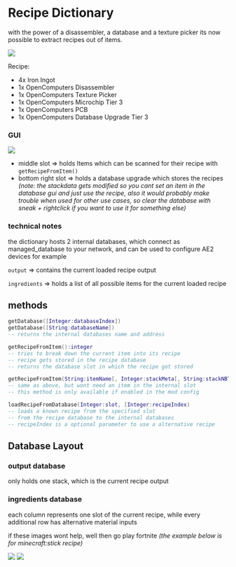 # Recipe Dictionary

with the power of a disassembler, a database and a texture picker its now possible to extract recipes out of items.

![](https://i.imgur.com/2AV1d8x.png)

Recipe:
* 4x Iron Ingot
* 1x OpenComputers Disassembler
* 1x OpenComputers Texture Picker
* 1x OpenComputers Microchip Tier 3
* 1x OpenComputers PCB
* 1x OpenComputers Database Upgrade Tier 3

### GUI
![](https://i.imgur.com/sMcxEZK.png)

* middle slot => holds Items which can be scanned for their recipe with `getRecipeFromItem()` 
* bottom right slot => holds a database upgrade which stores the recipes _(note: the stackdata gets modified so you cant set an item in the database gui and just use the recipe, also it would probably make trouble when used for other use cases, so clear the database with sneak + rightclick if you want to use it for something else)_

### technical notes
the dictionary hosts 2 internal databases, which connect as managed_database to your network, and can be used to configure AE2 devices for example

`output` => contains the current loaded recipe output

`ingredients` =>  holds a list of all possible items for the current loaded recipe


## methods
```lua
getDatabase([Integer:databaseIndex])
getDatabase([String:databaseName])
-- returns the internal databases name and address
```
```lua
getRecipeFromItem():integer
-- tries to break down the current item into its recipe
-- recipe gets stored in the recipe database
-- returns the database slot in which the recipe got stored
```
```lua
getRecipeFromItem(String:itemName[, Integer:stackMeta[, String:stackNBT]]):integer
-- same as above, but wont need an item in the internal slot
-- this method is only available if enabled in the mod config
```
```lua
loadRecipeFromDatabase(Integer:slot, [Integer:recipeIndex)
-- loads a known recipe from the specified slot
-- from the recipe database to the internal databases
-- recipeIndex is a optional parameter to use a alternative recipe
```

## Database Layout

### output database
only holds one stack, which is the current recipe output

### ingredients database
each column represents one slot of the current recipe, while every additional row has alternative material inputs

if these images wont help, well then go play fortnite
_(the example below is for minecraft:stick recipe)_

![](https://i.imgur.com/gUez8lV.png)
![](https://i.imgur.com/BMLQ8I9.png)
